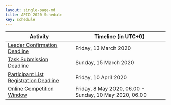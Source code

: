 ```yaml
---
layout: single-page-md
title: APIO 2020 Schedule
key: schedule
---
```


| Activity | Timeline (in UTC+0) |
|----------|----------|
| [Leader Confirmation Deadline](registration) | Friday, 13 March 2020 |
| [Task Submission Deadline](call-for-tasks) | Sunday, 15 March 2020 |
| [Participant List Registration Deadline](registration) | Friday, 10 April 2020 |
| [Online Competition Window](rules) | Friday, 8 May 2020, 06.00 - Sunday, 10 May 2020, 06.00 |
